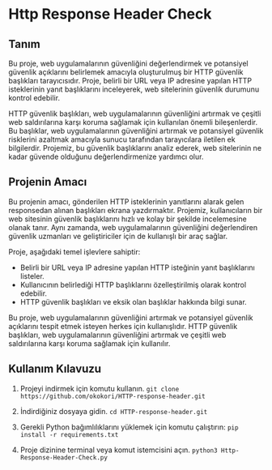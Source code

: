 # Http Response Header Check 

## Tanım 
Bu proje, web uygulamalarının güvenliğini değerlendirmek ve potansiyel güvenlik açıklarını belirlemek amacıyla oluşturulmuş bir HTTP güvenlik başlıkları tarayıcısıdır. Proje, belirli bir URL veya IP adresine yapılan HTTP isteklerinin yanıt başlıklarını inceleyerek, web sitelerinin güvenlik durumunu kontrol edebilir.

HTTP güvenlik başlıkları, web uygulamalarının güvenliğini artırmak ve çeşitli web saldırılarına karşı koruma sağlamak için kullanılan önemli bileşenlerdir. Bu başlıklar, web uygulamalarının güvenliğini artırmak ve potansiyel güvenlik risklerini azaltmak amacıyla sunucu tarafından tarayıcılara iletilen ek bilgilerdir. Projemiz, bu güvenlik başlıklarını analiz ederek, web sitelerinin ne kadar güvende olduğunu değerlendirmenize yardımcı olur.

## Projenin Amacı

Bu projenin amacı, gönderilen HTTP isteklerinin yanıtlarını alarak gelen responsedan alınan başlıkları ekrana yazdırmaktır. Projemiz, kullanıcıların bir web sitesinin güvenlik başlıklarını hızlı ve kolay bir şekilde incelemesine olanak tanır. Aynı zamanda, web uygulamalarının güvenliğini değerlendiren güvenlik uzmanları ve geliştiriciler için de kullanışlı bir araç sağlar.

Proje, aşağıdaki temel işlevlere sahiptir:
- Belirli bir URL veya IP adresine yapılan HTTP isteğinin yanıt başlıklarını listeler.
- Kullanıcının belirlediği HTTP başlıklarını özelleştirilmiş olarak kontrol edebilir.
- HTTP güvenlik başlıkları ve eksik olan başlıklar hakkında bilgi sunar.

Bu proje, web uygulamalarının güvenliğini artırmak ve potansiyel güvenlik açıklarını tespit etmek isteyen herkes için kullanışlıdır. HTTP güvenlik başlıkları, web uygulamalarının güvenliğini artırmak ve çeşitli web saldırılarına karşı koruma sağlamak için kullanılır.

## Kullanım Kılavuzu

1. Projeyi indirmek için komutu kullanın. `git clone https://github.com/okokori/HTTP-response-header.git`

2. İndirdiğiniz dosyaya gidin. `cd HTTP-response-header.git`

3. Gerekli Python bağımlılıklarını yüklemek için komutu çalıştırın: `pip install -r requirements.txt`

4. Proje dizinine terminal veya komut istemcisini açın. `python3 Http-Response-Header-Check.py`
